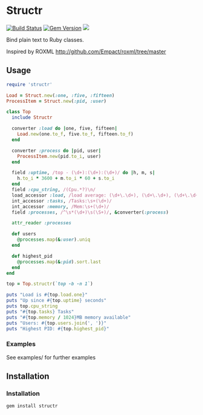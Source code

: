 # Structr

[<img src="https://travis-ci.org/splattael/structr.png?branch=master"
alt="Build Status" />](https://travis-ci.org/splattael/structr) [<img
src="https://badge.fury.io/rb/structr.png" alt="Gem Version"
/>](http://badge.fury.io/rb/structr) [<img
src="https://codeclimate.com/github/splattael/structr.png"
/>](https://codeclimate.com/github/splattael/structr)

Bind plain text to Ruby classes.

Inspired by ROXML http://github.com/Empact/roxml/tree/master

## Usage

```ruby
require 'structr'

Load = Struct.new(:one, :five, :fifteen)
ProcessItem = Struct.new(:pid, :user)

class Top
  include Structr

  converter :load do |one, five, fifteen|
    Load.new(one.to_f, five.to_f, fifteen.to_f)
  end

  converter :process do |pid, user|
    ProcessItem.new(pid.to_i, user)
  end

  field :uptime, /top - (\d+):(\d+):(\d+)/ do |h, m, s|
    h.to_i * 3600 + m.to_i * 60 + s.to_i
  end
  field :cpu_string, /(Cpu.*?)\n/
  load_accessor :load, /load average: (\d+\.\d+), (\d+\.\d+), (\d+\.\d+)/
  int_accessor :tasks, /Tasks:\s+(\d+)/
  int_accessor :memory, /Mem:\s+(\d+)/
  field :processes, /^\s*(\d+)\s(\S+)/, &converter(:process)

  attr_reader :processes

  def users
    @processes.map(&:user).uniq
  end

  def highest_pid
    @processes.map(&:pid).sort.last
  end
end

top = Top.structr(`top -b -n 1`)

puts "Load is #{top.load.one}"
puts "Up since #{top.uptime} seconds"
puts top.cpu_string
puts "#{top.tasks} Tasks"
puts "#{top.memory / 1024}MB memory available"
puts "Users: #{top.users.join(', ')}"
puts "Highest PID: #{top.highest_pid}"
```

### Examples

See examples/ for further examples

## Installation

### Installation

    gem install structr
